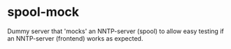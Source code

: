 spool-mock
=============
Dummy server that 'mocks' an NNTP-server (spool) to allow easy
testing if an NNTP-server (frontend) works as expected.
